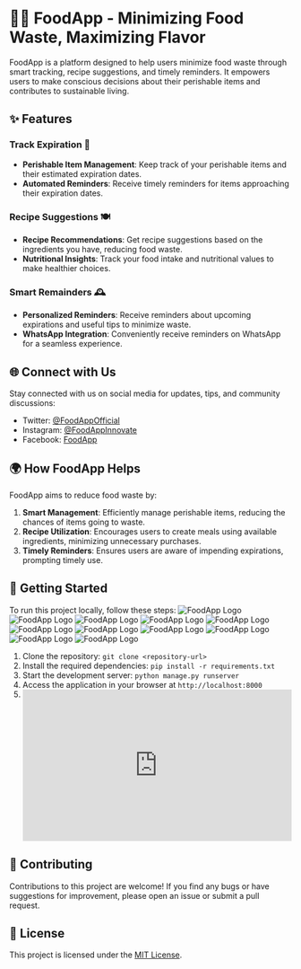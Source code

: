 # 🌽🍲 FoodApp - Minimizing Food Waste, Maximizing Flavor

FoodApp is a platform designed to help users minimize food waste through smart tracking, recipe suggestions, and timely reminders. It empowers users to make conscious decisions about their perishable items and contributes to sustainable living.

## ✨ Features

### Track Expiration 📅

- **Perishable Item Management**: Keep track of your perishable items and their estimated expiration dates.
- **Automated Reminders**: Receive timely reminders for items approaching their expiration dates.

### Recipe Suggestions 🍽️

- **Recipe Recommendations**: Get recipe suggestions based on the ingredients you have, reducing food waste.
- **Nutritional Insights**: Track your food intake and nutritional values to make healthier choices.

### Smart Remainders 🕰️

- **Personalized Reminders**: Receive reminders about upcoming expirations and useful tips to minimize waste.
- **WhatsApp Integration**: Conveniently receive reminders on WhatsApp for a seamless experience.

## 🌐 Connect with Us

Stay connected with us on social media for updates, tips, and community discussions:

- Twitter: [@FoodAppOfficial](https://twitter.com/FoodAppOfficial)
- Instagram: [@FoodAppInnovate](https://www.instagram.com/FoodAppInnovate)
- Facebook: [FoodApp](https://www.facebook.com/FoodApp)

## 🌍 How FoodApp Helps

FoodApp aims to reduce food waste by:

1. **Smart Management**: Efficiently manage perishable items, reducing the chances of items going to waste.
2. **Recipe Utilization**: Encourages users to create meals using available ingredients, minimizing unnecessary purchases.
3. **Timely Reminders**: Ensures users are aware of impending expirations, prompting timely use.

## 🚀 Getting Started

To run this project locally, follow these steps:
![FoodApp Logo](1.png)
![FoodApp Logo](2.png)
![FoodApp Logo](3.png)
![FoodApp Logo](4.png)
![FoodApp Logo](5.png)
![FoodApp Logo](6.png)
![FoodApp Logo](7.png)
![FoodApp Logo](8.png)
![FoodApp Logo](9.png)
![FoodApp Logo](10.png)
![FoodApp Logo](11.png)

1. Clone the repository: `git clone <repository-url>`
2. Install the required dependencies: `pip install -r requirements.txt`
3. Start the development server: `python manage.py runserver`
4. Access the application in your browser at `http://localhost:8000`
5. <div style="position: relative; padding-bottom: 56.25%; height: 0;"><iframe src="https://www.loom.com/embed/6b324ee09bb74de19aa89885f5a8f9cb?sid=1dddab8d-b147-4b26-8c86-2be28af75312" frameborder="0" webkitallowfullscreen mozallowfullscreen allowfullscreen style="position: absolute; top: 0; left: 0; width: 100%; height: 100%;"></iframe></div>

## 🤝 Contributing

Contributions to this project are welcome! If you find any bugs or have suggestions for improvement, please open an issue or submit a pull request.

## 📄 License

This project is licensed under the [MIT License](LICENSE).
